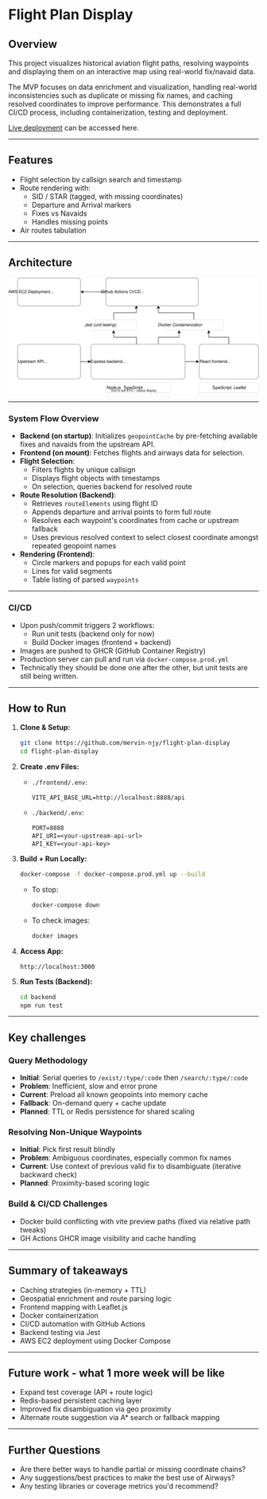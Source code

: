 # Flight Plan Display

## Overview

This project visualizes historical aviation flight paths, resolving waypoints and displaying them on an interactive map using real-world fix/navaid data.

The MVP focuses on data enrichment and visualization, handling real-world inconsistencies such as duplicate or missing fix names, and caching resolved coordinates to improve performance. This demonstrates a full CI/CD process, including containerization, testing and deployment.

[Live deployment](http://ec2-13-238-128-63.ap-southeast-2.compute.amazonaws.com:3000/) can be accessed here.

---

## Features

- Flight selection by callsign search and timestamp
- Route rendering with:
  - SID / STAR (tagged, with missing coordinates)
  - Departure and Arrival markers
  - Fixes vs Navaids
  - Handles missing points
- Air routes tabulation

---

## Architecture

![Architecture Diagram](./images/architecture.svg)

---

### System Flow Overview

- **Backend (on startup)**: Initializes `geopointCache` by pre-fetching available fixes and navaids from the upstream API.
- **Frontend (on mount)**: Fetches flights and airways data for selection.
- **Flight Selection**:
  - Filters flights by unique callsign
  - Displays flight objects with timestamps
  - On selection, queries backend for resolved route
- **Route Resolution (Backend)**:
  - Retrieves `routeElements` using flight ID
  - Appends departure and arrival points to form full route
  - Resolves each waypoint's coordinates from cache or upstream fallback
  - Uses previous resolved context to select closest coordinate amongst repeated geopoint names
- **Rendering (Frontend)**:
  - Circle markers and popups for each valid point
  - Lines for valid segments
  - Table listing of parsed `waypoints`

---

### CI/CD

- Upon push/commit triggers 2 workflows:
  - Run unit tests (backend only for now)
  - Build Docker images (frontend + backend)
- Images are pushed to GHCR (GitHub Container Registry)
- Production server can pull and run via `docker-compose.prod.yml`
- Technically they should be done one after the other, but unit tests are still being written.

---

## How to Run

1. **Clone & Setup:**

   ```bash
   git clone https://github.com/mervin-njy/flight-plan-display
   cd flight-plan-display
   ```

2. **Create .env Files:**

   - `./frontend/.env`:

     ```
     VITE_API_BASE_URL=http://localhost:8888/api
     ```

   - `./backend/.env`:

     ```
     PORT=8888
     API_URI=<your-upstream-api-url>
     API_KEY=<your-api-key>
     ```

3. **Build + Run Locally:**

   ```bash
   docker-compose -f docker-compose.prod.yml up --build
   ```

   - To stop:
     ```bash
     docker-compose down
     ```
   - To check images:
     ```bash
     docker images
     ```

4. **Access App:**

   ```
   http://localhost:3000
   ```

5. **Run Tests (Backend):**

   ```bash
   cd backend
   npm run test
   ```

---

## Key challenges

### Query Methodology

- **Initial**: Serial queries to `/exist/:type/:code` then `/search/:type/:code`
- **Problem**: Inefficient, slow and error prone
- **Current**: Preload all known geopoints into memory cache
- **Fallback**: On-demand query + cache update
- **Planned**: TTL or Redis persistence for shared scaling

### Resolving Non-Unique Waypoints

- **Initial**: Pick first result blindly
- **Problem**: Ambiguous coordinates, especially common fix names
- **Current**: Use context of previous valid fix to disambiguate (iterative backward check)
- **Planned**: Proximity-based scoring logic

### Build & CI/CD Challenges

- Docker build conflicting with vite preview paths (fixed via relative path tweaks)
- GH Actions GHCR image visibility and cache handling

---

## Summary of takeaways

- Caching strategies (in-memory + TTL)
- Geospatial enrichment and route parsing logic
- Frontend mapping with Leaflet.js
- Docker containerization
- CI/CD automation with GitHub Actions
- Backend testing via Jest
- AWS EC2 deployment using Docker Compose

---

## Future work - what 1 more week will be like

- Expand test coverage (API + route logic)
- Redis-based persistent caching layer
- Improved fix disambiguation via geo proximity
- Alternate route suggestion via A\* search or fallback mapping

---

## Further Questions

- Are there better ways to handle partial or missing coordinate chains?
- Any suggestions/best practices to make the best use of Airways?
- Any testing libraries or coverage metrics you'd recommend?

